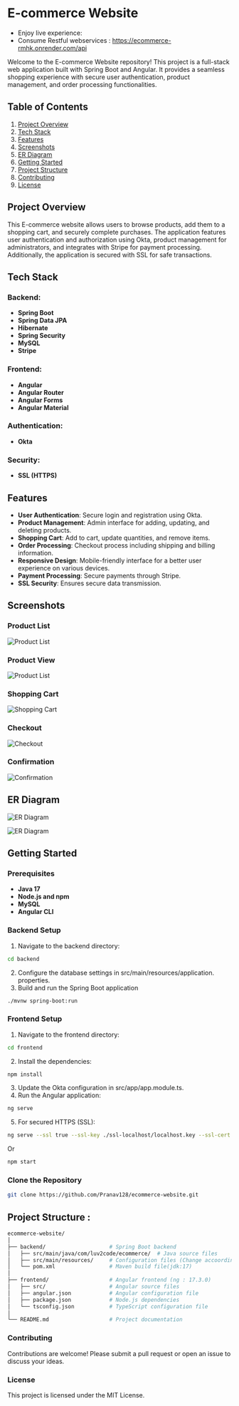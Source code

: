 # E-commerce Website

- Enjoy live experience: 
- Consume Restful webservices :
 https://ecommerce-rmhk.onrender.com/api


Welcome to the E-commerce Website repository! This project is a full-stack web application built with Spring Boot and Angular. It provides a seamless shopping experience with secure user authentication, product management, and order processing functionalities.

## Table of Contents

1. [Project Overview](#project-overview)
2. [Tech Stack](#tech-stack)
3. [Features](#features)
4. [Screenshots](#screenshots)
5. [ER Diagram](#er-diagram)
6. [Getting Started](#getting-started)
7. [Project Structure](#project-structure)
8. [Contributing](#contributing)
9. [License](#license)

## Project Overview

This E-commerce website allows users to browse products, add them to a shopping cart, and securely complete purchases. The application features user authentication and authorization using Okta, product management for administrators, and integrates with Stripe for payment processing. Additionally, the application is secured with SSL for safe transactions.

## Tech Stack

### Backend:
- **Spring Boot**
- **Spring Data JPA**
- **Hibernate**
- **Spring Security**
- **MySQL**
- **Stripe**

### Frontend:
- **Angular**
- **Angular Router**
- **Angular Forms**
- **Angular Material**

### Authentication:
- **Okta**

### Security:
- **SSL (HTTPS)**

## Features

- **User Authentication**: Secure login and registration using Okta.
- **Product Management**: Admin interface for adding, updating, and deleting products.
- **Shopping Cart**: Add to cart, update quantities, and remove items.
- **Order Processing**: Checkout process including shipping and billing information.
- **Responsive Design**: Mobile-friendly interface for a better user experience on various devices.
- **Payment Processing**: Secure payments through Stripe.
- **SSL Security**: Ensures secure data transmission.

## Screenshots

<!-- ### Home Page
![Home Page](01_imp-files/screenshots/home.png) -->

### Product List
![Product List](01_imp-files/screenshots/home.png)

### Product View
![Product List](01_imp-files/screenshots/detail.png)

### Shopping Cart
![Shopping Cart](01_imp-files/screenshots/cart.png)

### Checkout
![Checkout](01_imp-files/screenshots/checkout.png)

### Confirmation
![Confirmation](01_imp-files/screenshots/confirm.png)

## ER Diagram

![ER Diagram](01_imp-files/screenshots/er.png)

![ER Diagram](01_imp-files/screenshots/entityManagerFactory.png)

## Getting Started

### Prerequisites

- **Java 17**
- **Node.js and npm**
- **MySQL**
- **Angular CLI**

### Backend Setup
1. Navigate to the backend directory:
```sh
cd backend
```
2. Configure the database settings in src/main/resources/application.     properties.
3. Build and run the Spring Boot application

```sh
./mvnw spring-boot:run
```

### Frontend Setup
1. Navigate to the frontend directory:
```sh
cd frontend
```
2. Install the dependencies:
```sh
npm install
```
3. Update the Okta configuration in src/app/app.module.ts.
4. Run the Angular application:
```sh
ng serve
```
5. For secured HTTPS (SSL):
```sh
ng serve --ssl true --ssl-key ./ssl-localhost/localhost.key --ssl-cert ./ssl-localhost/localhost.crt
```
Or
```sh
npm start
```

### Clone the Repository

```sh
git clone https://github.com/Pranav128/ecommerce-website.git
```

## Project Structure :
```sh
ecommerce-website/
│
├── backend/                    # Spring Boot backend
│   ├── src/main/java/com/luv2code/ecommerce/  # Java source files
│   ├── src/main/resources/     # Configuration files (Change accoordingly)
│   └── pom.xml                 # Maven build file(jdk:17)
│
├── frontend/                   # Angular frontend (ng : 17.3.0)
│   ├── src/                    # Angular source files
│   ├── angular.json            # Angular configuration file
│   ├── package.json            # Node.js dependencies
│   └── tsconfig.json           # TypeScript configuration file
│
└── README.md                   # Project documentation
```


### Contributing
Contributions are welcome! Please submit a pull request or open an issue to discuss your ideas.

### License
This project is licensed under the MIT License.

